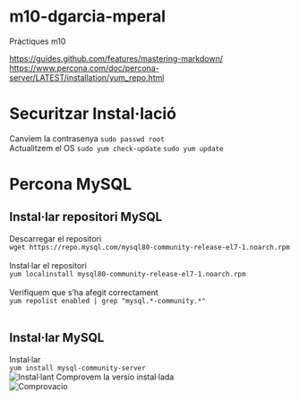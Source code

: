 # m10-dgarcia-mperal
Pràctiques m10

https://guides.github.com/features/mastering-markdown/
https://www.percona.com/doc/percona-server/LATEST/installation/yum_repo.html

# Securitzar Instal·lació
Canviem la contrasenya
```sudo passwd root```<br>
Actualitzem el OS
```sudo yum check-update```
```sudo yum update```

# Percona MySQL
## Instal·lar repositori MySQL
Descarregar el repositori <br>```wget https://repo.mysql.com/mysql80-community-release-el7-1.noarch.rpm```<br><br>
Instal·lar el repositori <br>```yum localinstall mysql80-community-release-el7-1.noarch.rpm```<br><br>
Verifiquem que s’ha afegit correctament <br>```yum repolist enabled | grep "mysql.*-community.*"```<br><br>
## Instal·lar MySQL
Instal·lar
<br>```yum install mysql-community-server```<br>
![Instal·lant](https://github.com/mperalsapa/m10-dgarcia-mperal/blob/master/Captura%20de%20pantalla%202020-10-05%20174927.png)
Comprovem la versio instal·lada<br>
![Comprovacio](https://i.imgur.com/bnqtVen.png)
